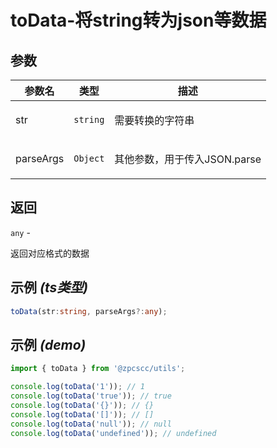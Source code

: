 # toData-将string转为json等数据

## 参数

| 参数名    | 类型                | 描述                                |
| --------- | ------------------- | ----------------------------------- |
| str       | <code>string</code> | <p>需要转换的字符串</p>             |
| parseArgs | <code>Object</code> | <p>其他参数，用于传入JSON.parse</p> |

## 返回

<code>any</code> - <p>返回对应格式的数据</p>

## 示例 _(ts类型)_

```typescript
toData(str:string, parseArgs?:any);
```

## 示例 _(demo)_

```typescript
import { toData } from '@zpcscc/utils';

console.log(toData('1')); // 1
console.log(toData('true')); // true
console.log(toData('{}')); // {}
console.log(toData('[]')); // []
console.log(toData('null')); // null
console.log(toData('undefined')); // undefined
```
